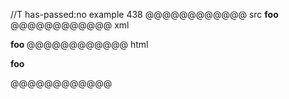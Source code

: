 //T has-passed:no
example 438
@@@@@@@@@@@@ src
****foo****
@@@@@@@@@@@@ xml
<?xml version="1.0" encoding="UTF-8"?>
<!DOCTYPE document SYSTEM "CommonMark.dtd">
<document xmlns="http://commonmark.org/xml/1.0">
  <paragraph>
    <strong>
      <strong>
        <text>foo</text>
      </strong>
    </strong>
  </paragraph>
</document>
@@@@@@@@@@@@ html
<p><strong><strong>foo</strong></strong></p>
@@@@@@@@@@@@
